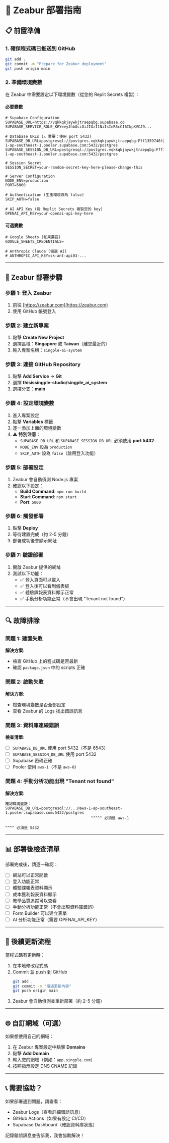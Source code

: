 # 🚀 Zeabur 部署指南

## 📋 前置準備

### 1. 確保程式碼已推送到 GitHub
```bash
git add .
git commit -m "Prepare for Zeabur deployment"
git push origin main
```

### 2. 準備環境變數

在 Zeabur 中需要設定以下環境變數（從您的 Replit Secrets 複製）：

#### 必要變數

```env
# Supabase Configuration
SUPABASE_URL=https://vqkkqkjaywkjtraepqbg.supabase.co
SUPABASE_SERVICE_ROLE_KEY=eyJhbGciOiJIUzI1NiIsInR5cCI6IkpXVCJ9...

# Database URLs (⚠️ 重要：使用 port 5432)
SUPABASE_DB_URL=postgresql://postgres.vqkkqkjaywkjtraepqbg:Fff1359746!@aws-1-ap-southeast-1.pooler.supabase.com:5432/postgres
SUPABASE_SESSION_DB_URL=postgresql://postgres.vqkkqkjaywkjtraepqbg:Fff1359746!@aws-1-ap-southeast-1.pooler.supabase.com:5432/postgres

# Session Secret
SESSION_SECRET=your-random-secret-key-here-please-change-this

# Server Configuration
NODE_ENV=production
PORT=5000

# Authentication (生產環境設為 false)
SKIP_AUTH=false

# AI API Key (從 Replit Secrets 複製您的 key)
OPENAI_API_KEY=your-openai-api-key-here
```

#### 可選變數

```env
# Google Sheets (如果需要)
GOOGLE_SHEETS_CREDENTIALS=

# Anthropic Claude (備選 AI)
# ANTHROPIC_API_KEY=sk-ant-api03-...
```

---

## 🔧 Zeabur 部署步驟

### 步驟 1: 登入 Zeabur

1. 前往 [https://zeabur.com](https://zeabur.com)
2. 使用 GitHub 帳號登入

### 步驟 2: 建立新專案

1. 點擊 **Create New Project**
2. 選擇區域：**Singapore** 或 **Taiwan**（離您最近的）
3. 輸入專案名稱：`singple-ai-system`

### 步驟 3: 連接 GitHub Repository

1. 點擊 **Add Service** → **Git**
2. 選擇 **thisissingple-studio/singple_ai_system**
3. 選擇分支：**main**

### 步驟 4: 設定環境變數

1. 進入專案設定
2. 點擊 **Variables** 標籤
3. 逐一添加上面的環境變數
4. ⚠️ **特別注意**：
   - `SUPABASE_DB_URL` 和 `SUPABASE_SESSION_DB_URL` 必須使用 **port 5432**
   - `NODE_ENV` 設為 `production`
   - `SKIP_AUTH` 設為 `false`（啟用登入功能）

### 步驟 5: 部署設定

1. Zeabur 會自動偵測 Node.js 專案
2. 確認以下設定：
   - **Build Command**: `npm run build`
   - **Start Command**: `npm start`
   - **Port**: `5000`

### 步驟 6: 觸發部署

1. 點擊 **Deploy**
2. 等待建置完成（約 2-5 分鐘）
3. 部署成功後會顯示網址

### 步驟 7: 驗證部署

1. 開啟 Zeabur 提供的網址
2. 測試以下功能：
   - ✅ 登入頁面可以載入
   - ✅ 登入後可以看到儀表板
   - ✅ 體驗課報表資料顯示正常
   - ✅ 手動分析功能正常（不會出現 "Tenant not found"）

---

## 🔍 故障排除

### 問題 1: 建置失敗

**解決方案**:
- 檢查 GitHub 上的程式碼是否最新
- 確認 `package.json` 中的 scripts 正確

### 問題 2: 啟動失敗

**解決方案**:
- 檢查環境變數是否全部設定
- 查看 Zeabur 的 Logs 找出錯誤訊息

### 問題 3: 資料庫連線錯誤

**檢查清單**:
- [ ] `SUPABASE_DB_URL` 使用 port 5432（不是 6543）
- [ ] `SUPABASE_SESSION_DB_URL` 使用 port 5432
- [ ] Supabase 密碼正確
- [ ] Pooler 使用 `aws-1`（不是 `aws-0`）

### 問題 4: 手動分析功能出現 "Tenant not found"

**解決方案**:
```
確認環境變數：
SUPABASE_DB_URL=postgresql://...@aws-1-ap-southeast-1.pooler.supabase.com:5432/postgres
                                      ^^^^^ 必須是 aws-1
                                                                                ^^^^ 必須是 5432
```

---

## 📊 部署後檢查清單

部署完成後，請逐一確認：

- [ ] 網站可以正常開啟
- [ ] 登入功能正常
- [ ] 體驗課報表資料顯示
- [ ] 成本獲利報表資料顯示
- [ ] 教學品質追蹤可以查看
- [ ] 手動分析功能正常（不會出現資料庫錯誤）
- [ ] Form Builder 可以建立表單
- [ ] AI 分析功能正常（需要 OPENAI_API_KEY）

---

## 🔄 後續更新流程

當程式碼有更新時：

1. 在本地修改程式碼
2. Commit 並 push 到 GitHub
   ```bash
   git add .
   git commit -m "描述更新內容"
   git push origin main
   ```
3. Zeabur 會自動偵測並重新部署（約 2-5 分鐘）

---

## 🌐 自訂網域（可選）

如果想使用自己的網域：

1. 在 Zeabur 專案設定中點擊 **Domains**
2. 點擊 **Add Domain**
3. 輸入您的網域（例如：`app.singple.com`）
4. 按照指示設定 DNS CNAME 記錄

---

## 📞 需要協助？

如果部署遇到問題，請查看：
- Zeabur Logs（查看詳細錯誤訊息）
- GitHub Actions（如果有設定 CI/CD）
- Supabase Dashboard（確認資料庫狀態）

記錄錯誤訊息並告訴我，我會協助解決！
